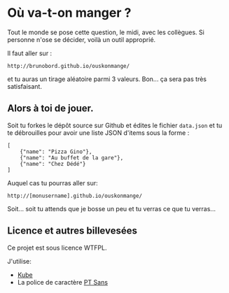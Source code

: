 # Où va-t-on manger ?

Tout le monde se pose cette question, le midi, avec les collègues.
Si personne n'ose se décider, voilà un outil approprié.

Il faut aller sur :

    http://brunobord.github.io/ouskonmange/

et tu auras un tirage aléatoire parmi 3 valeurs. Bon... ça sera pas très
satisfaisant.


## Alors à toi de jouer.


Soit tu forkes le dépôt source sur Github et édites le fichier `data.json` et 
tu te débrouilles pour avoir une liste JSON d'items sous la forme :

    [
        {"name": "Pizza Gino"},
        {"name": "Au buffet de la gare"},
        {"name": "Chez Dédé"}
    ]

Auquel cas tu pourras aller sur:

    http://[monusername].github.io/ouskonmange/


Soit... soit tu attends que je bosse un peu et tu verras ce que tu verras...

## Licence et autres billevesées

Ce projet est sous licence WTFPL.

J'utilise:

* [Kube](http://imperavi.com/kube/)
* La police de caractère [PT Sans](http://www.google.com/fonts/specimen/PT+Sans)
